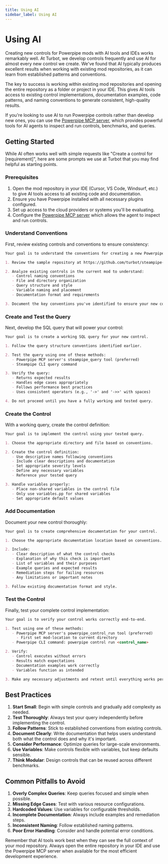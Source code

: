 ```yaml
---
title: Using AI
sidebar_label: Using AI
---
```


# Using AI

Creating new controls for Powerpipe mods with AI tools and IDEs works remarkably well. At Turbot, we develop controls frequently and use AI for almost every new control we create. We've found that AI typically produces excellent results when working with existing mod repositories, as it can learn from established patterns and conventions.

The key to success is working within existing mod repositories and opening the entire repository as a folder or project in your IDE. This gives AI tools access to existing control implementations, documentation examples, code patterns, and naming conventions to generate consistent, high-quality results.

If you're looking to use AI to run Powerpipe controls rather than develop new ones, you can use the [Powerpipe MCP server](../query/mcp), which provides powerful tools for AI agents to inspect and run controls, benchmarks, and queries.

## Getting Started

While AI often works well with simple requests like "Create a control for [requirement]", here are some prompts we use at Turbot that you may find helpful as starting points.

### Prerequisites

1. Open the mod repository in your IDE (Cursor, VS Code, Windsurf, etc.) to give AI tools access to all existing code and documentation.
2. Ensure you have Powerpipe installed with all necessary plugins configured.
3. Set up access to the cloud providers or systems you'll be evaluating.
4. Configure the [Powerpipe MCP server](https://github.com/turbot/powerpipe-mcp) which allows the agent to inspect and run controls.

### Understand Conventions

First, review existing controls and conventions to ensure consistency:

```md
Your goal is to understand the conventions for creating a new Powerpipe control.

1. Review the sample repository at https://github.com/turbot/steampipe-mod-aws-thrifty for reference patterns.

2. Analyze existing controls in the current mod to understand:
   - Control naming conventions
   - File and directory organization
   - Query structure and style
   - Variable naming and placement
   - Documentation format and requirements

3. Document the key conventions you've identified to ensure your new control will be consistent.
```

### Create and Test the Query

Next, develop the SQL query that will power your control:

```md
Your goal is to create a working SQL query for your new control.

1. Follow the query structure conventions identified earlier.

2. Test the query using one of these methods:
   - Powerpipe MCP server's steampipe_query tool (preferred)
   - Steampipe CLI query command

3. Verify the query:
   - Returns expected results
   - Handles edge cases appropriately
   - Follows performance best practices
   - Uses consistent operators (e.g., '->' and '->>' with spaces)

4. Do not proceed until you have a fully working and tested query.
```

### Create the Control

With a working query, create the control definition:

```md
Your goal is to implement the control using your tested query.

1. Choose the appropriate directory and file based on conventions.

2. Create the control definition:
   - Use descriptive names following conventions
   - Include clear descriptions and documentation
   - Set appropriate severity levels
   - Define any necessary variables
   - Reference your tested query

3. Handle variables properly:
   - Place non-shared variables in the control file
   - Only use variables.pp for shared variables
   - Set appropriate default values
```

### Add Documentation

Document your new control thoroughly:

```md
Your goal is to create comprehensive documentation for your control.

1. Choose the appropriate documentation location based on conventions.

2. Include:
   - Clear description of what the control checks
   - Explanation of why this check is important
   - List of variables and their purposes
   - Example queries and expected results
   - Remediation steps for failing resources
   - Any limitations or important notes

3. Follow existing documentation format and style.
```

### Test the Control

Finally, test your complete control implementation:

```md
Your goal is to verify your control works correctly end-to-end.

1. Test using one of these methods:
   - Powerpipe MCP server's powerpipe_control_run tool (preferred)
     - First set mod-location to current directory
   - Powerpipe CLI command: powerpipe control run <control_name>

2. Verify:
   - Control executes without errors
   - Results match expectations
   - Documentation examples work correctly
   - Variables function as intended

3. Make any necessary adjustments and retest until everything works perfectly.
```

## Best Practices

1. **Start Small**: Begin with simple controls and gradually add complexity as needed.
2. **Test Thoroughly**: Always test your query independently before implementing the control.
3. **Follow Patterns**: Stick to established conventions from existing controls.
4. **Document Clearly**: Write documentation that helps users understand both what the control does and why it's important.
5. **Consider Performance**: Optimize queries for large-scale environments.
6. **Use Variables**: Make controls flexible with variables, but keep defaults sensible.
7. **Think Modular**: Design controls that can be reused across different benchmarks.

## Common Pitfalls to Avoid

1. **Overly Complex Queries**: Keep queries focused and simple when possible.
2. **Missing Edge Cases**: Test with various resource configurations.
3. **Hardcoded Values**: Use variables for configurable thresholds.
4. **Incomplete Documentation**: Always include examples and remediation steps.
5. **Inconsistent Naming**: Follow established naming patterns.
6. **Poor Error Handling**: Consider and handle potential error conditions.

Remember that AI tools work best when they can see the full context of your mod repository. Always open the entire repository in your IDE and use the Powerpipe MCP server when available for the most efficient development experience. 